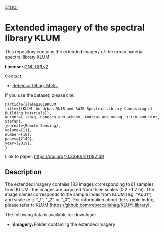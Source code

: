 [![DOI](https://zenodo.org/badge/DOI/10.5281/zenodo.3778633.svg)](https://doi.org/10.5281/zenodo.3778633)

# Extended imagery of the spectral library KLUM
This repository contains the extended imagery of the urban material spectral library KLUM.

**License:** [GNU GPLv2](https://www.gnu.org/licenses/old-licenses/gpl-2.0.html)

Contact: 
- [Rebecca Ilehag, M.Sc.](rebecca.ilehag@kit.edu)

If you use the dataset, please cite:

	@article{ilehag2019KLUM
	title={{KLUM: An Urban VNIR and SWIR Spectral Library Consisting of Building Materials}},
	author={Ilehag, Rebecca and Schenk, Andreas and Huang, Yilin and Hinz, Stefan},
	journal={Remote Sensing},
	volume={11},
	number={18},
	pages={2149},
	year={2019},
	}
	
Link to paper:
https://doi.org/10.3390/rs11182149

## Description
The extended imagery contains 183 images corresponding to 61 samples from KLUM. The images are acquired from three scales (0.2 - 1.2 m). The image names corresponds to the sample index from KLUM (e.g. "A001") and scale (e.g. "_1", "_2" or "_3"). For information about the sample index, please refer to KLUM (https://github.com/rebeccailehag/KLUM_library).

The following data is available for download:
- **\Imagery:** Folder containing the extended imagery


